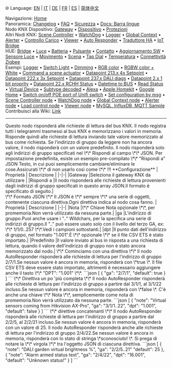 🌐 Language: [EN](/node-red-contrib-knx-ultimate/wiki/KNXAutoResponder) | [IT](/node-red-contrib-knx-ultimate/wiki/it-KNXAutoResponder) | [DE](/node-red-contrib-knx-ultimate/wiki/de-KNXAutoResponder) | [FR](/node-red-contrib-knx-ultimate/wiki/fr-KNXAutoResponder) | [ES](/node-red-contrib-knx-ultimate/wiki/es-KNXAutoResponder) | [简体中文](/node-red-contrib-knx-ultimate/wiki/zh-CN-KNXAutoResponder)
<!-- NAV START -->
Navigazione: [Home](/node-red-contrib-knx-ultimate/wiki/it-Home)  
Panoramica: [Changelog](https://github.com/Supergiovane/node-red-contrib-knx-ultimate/blob/master/CHANGELOG.md) • [FAQ](/node-red-contrib-knx-ultimate/wiki/it-FAQ-Troubleshoot) • [Sicurezza](/node-red-contrib-knx-ultimate/wiki/it-SECURITY) • [Docs: Barra lingue](/node-red-contrib-knx-ultimate/wiki/it-Docs-Language-Bar)  
Nodo KNX Dispositivo: [Gateway](/node-red-contrib-knx-ultimate/wiki/it-Gateway-configuration) • [Dispositivo](/node-red-contrib-knx-ultimate/wiki/it-Device) • [Protezioni](/node-red-contrib-knx-ultimate/wiki/it-Protections)  
Altri Nodi KNX: [Scene Controller](/node-red-contrib-knx-ultimate/wiki/it-SceneController-Configuration) • [WatchDog](/node-red-contrib-knx-ultimate/wiki/it-WatchDog-Configuration) • [Logger](/node-red-contrib-knx-ultimate/wiki/it-Logger-Configuration) • [Global Context](/node-red-contrib-knx-ultimate/wiki/it-GlobalVariable) • [Alerter](/node-red-contrib-knx-ultimate/wiki/it-Alerter-Configuration) • [Controllo Carico](/node-red-contrib-knx-ultimate/wiki/it-LoadControl-Configuration) • [Viewer](/node-red-contrib-knx-ultimate/wiki/it-knxUltimateViewer) • [Auto Responder](/node-red-contrib-knx-ultimate/wiki/it-KNXAutoResponder) • [Traduttore HA](/node-red-contrib-knx-ultimate/wiki/it-HATranslator) • [IoT Bridge](/node-red-contrib-knx-ultimate/wiki/it-IoT-Bridge-Configuration)  
HUE: [Bridge](/node-red-contrib-knx-ultimate/wiki/it-HUE+Bridge+configuration) • [Luce](/node-red-contrib-knx-ultimate/wiki/it-HUE+Light) • [Batteria](/node-red-contrib-knx-ultimate/wiki/it-HUE+Battery) • [Pulsante](/node-red-contrib-knx-ultimate/wiki/it-HUE+Button) • [Contatto](/node-red-contrib-knx-ultimate/wiki/it-HUE+Contact+sensor) • [Aggiornamento SW](/node-red-contrib-knx-ultimate/wiki/it-HUE+Device+software+update) • [Sensore Luce](/node-red-contrib-knx-ultimate/wiki/it-HUE+Light+sensor) • [Movimento](/node-red-contrib-knx-ultimate/wiki/it-HUE+Motion) • [Scena](/node-red-contrib-knx-ultimate/wiki/it-HUE+Scene) • [Tap Dial](/node-red-contrib-knx-ultimate/wiki/it-HUE+Tapdial) • [Temperatura](/node-red-contrib-knx-ultimate/wiki/it-HUE+Temperature+sensor) • [Connettività Zigbee](/node-red-contrib-knx-ultimate/wiki/it-HUE+Zigbee+connectivity)  
Esempi: [Logger](/node-red-contrib-knx-ultimate/wiki/it-Logger-Sample) • [Switch Light](/node-red-contrib-knx-ultimate/wiki/-Sample---Switch-light) • [Dimming](/node-red-contrib-knx-ultimate/wiki/-Sample---Dimming) • [RGB color](/node-red-contrib-knx-ultimate/wiki/-Sample---RGB-Color) • [RGBW color + White](/node-red-contrib-knx-ultimate/wiki/-Sample---RGBW-Color-plus-White) • [Command a scene actuator](/node-red-contrib-knx-ultimate/wiki/-Sample---Control-a-scene-actuator) • [Datapoint 213.x 4x Setpoint](/node-red-contrib-knx-ultimate/wiki/-Sample---DPT213) • [Datapoint 222.x 3x Setpoint](/node-red-contrib-knx-ultimate/wiki/-Sample---DPT222) • [Datapoint 237.x DALI diags](/node-red-contrib-knx-ultimate/wiki/-Sample---DPT237) • [Datapoint 2.x 1 bit proprity](/node-red-contrib-knx-ultimate/wiki/-Sample---DPT2) • [Datapoint 22.x RCHH Status](/node-red-contrib-knx-ultimate/wiki/-Sample---DPT22) • [Datetime to BUS](/node-red-contrib-knx-ultimate/wiki/-Sample---DateTime-to-BUS) • [Read Status](/node-red-contrib-knx-ultimate/wiki/-Sample---Read-value-from-Device) • [Virtual Device](/node-red-contrib-knx-ultimate/wiki/-Sample---Virtual-Device) • [Subtype decoded](/node-red-contrib-knx-ultimate/wiki/-Sample---Subtype) • [Alexa](/node-red-contrib-knx-ultimate/wiki/-Sample---Alexa) • [Apple Homekit](/node-red-contrib-knx-ultimate/wiki/-Sample---Apple-Homekit) • [Google Home](/node-red-contrib-knx-ultimate/wiki/-Sample---Google-Assistant) • [Switch on/off POE port of Unifi switch](/node-red-contrib-knx-ultimate/wiki/-Sample---UnifiPOE) • [Set configuration by msg](/node-red-contrib-knx-ultimate/wiki/-Sample-setConfig) • [Scene Controller node](/node-red-contrib-knx-ultimate/wiki/Sample-Scene-Node) • [WatchDog node](/node-red-contrib-knx-ultimate/wiki/-Sample---WatchDog) • [Global Context node](/node-red-contrib-knx-ultimate/wiki/SampleGlobalContextNode) • [Alerter node](/node-red-contrib-knx-ultimate/wiki/SampleAlerter) • [Load control node](/node-red-contrib-knx-ultimate/wiki/SampleLoadControl) • [Viewer node](/node-red-contrib-knx-ultimate/wiki/knxUltimateViewer) • [MySQL, InfluxDB, MQTT Sample](/node-red-contrib-knx-ultimate/wiki/Sample-KNX2MQTT-KNX2MySQL-KNX2InfluxDB)  
Contribuisci alla Wiki: [Link](/node-red-contrib-knx-ultimate/wiki/it-Manage-Wiki)
<!-- NAV END -->
---
<p> Questo nodo risponderà alle richieste di lettura del bus KNX.
Il nodo registra tutti i telegrammi trasmessi al bus KNX e memorizzano i valori in memoria.
Risponde quindi alle richieste di lettura inviando tale valore memorizzato al bus come richiesta.
Se l'indirizzo di gruppo da leggere non ha ancora valore, il nodo risponderà con un valore predefinito.
Il nodo risponderà solo agli indirizzi di gruppo specificati nel \*\* Rispondi al campo \*\* JSON.
Per impostazione predefinita, esiste un esempio pre-compilato \*\* "Rispondi a" JSON Testo, in cui puoi semplicemente cambiare/eliminare le cose.Assicurati \*\* di non usarlo così come \*\* !!!
**Configurazione**
| Proprietà | Descrizione |
|-|-|
|Gateway |Seleziona il gateway KNX da utilizzare |
|Rispondi a |Il nodo risponderà alle richieste di lettura provenienti dagli indirizzi di gruppo specificati in questo array JSON.Il formato è specificato di seguito.|
<br/>
\*\* Formato JSON \*\*
Il JSON è \*\* sempre \*\* una serie di oggetti, contenente ciascuna direttiva.Ogni direttiva indica al nodo cosa fanno.
| Proprietà | Descrizione |
|-|-|
|Nota |\*\* Chiave Nota opzionale \*\*, per promemoria.Non verrà utilizzato da nessuna parte.|
|ga |L'indirizzo di gruppo.Puoi anche usare i ".." Wildchars, per la specifica una serie di indirizzi di gruppo.Il ".." può essere usato solo con il livello del terzo GA, ex: \*\* 1/1/0..257 \*\*.Vedi i campioni sottostanti.|
|dpt |Il punto dati dell'indirizzo di gruppo, nel formato "1.001".È \*\* opzionale \*\* se il file CSV ETS è stato importato.|
|Predefinito |Il valore inviato al bus in risposta a una richiesta di lettura, quando il valore dell'indirizzo di gruppo non è stato ancora memorizzato dal nodo.|
\*\* Cominciamo con una direttiva \*\*
Il nodo AutoResponder risponderà alle richieste di lettura per l'indirizzo di gruppo 2/7/1.Se nessun valore è ancora in memoria, risponderà con \*true \*.
Il file CSV ETS deve essere stato importato, altrimenti è necessario aggiungere anche il tasto \*\* "DPT": "1.001" \*\*.
```json
[
    {
        "ga": "2/7/1",
        "default": true
    }
]
```
\*\* Direttiva un po 'più completa \*\*
Il nodo AutoResponder risponderà alle richieste di lettura per l'indirizzo di gruppo a partire dal 3/1/1, al 3/1/22 incluso.Se nessun valore è ancora in memoria, risponderà con \*false \*.
C'è anche una chiave \*\* Nota \*\*, semplicemente come nota di promemoria.Non verrà utilizzato da nessuna parte.
```json
[
    {
        "note": "Virtual sensors coming from Hikvision AX-Pro",
        "ga": "3/1/1..22",
        "dpt": "1.001",
        "default": false
    }
]
```
\*\* direttive concatenanti \*\*
Il nodo AutoResponder risponderà alle richieste di lettura per l'indirizzo di gruppo a partire dal 2/2/5, al 2/2/21 incluso.Se nessun valore è ancora in memoria, risponderà con un valore di 25.
Il nodo AutoResponder risponderà anche alle richieste di lettura per l'indirizzo di gruppo 2/4/22.Se nessun valore è ancora in memoria, risponderà con lo stato di stringa \*sconosciuto! \*.
Si prega di notare la \*\* virgola \*\* tra l'oggetto JSON di ciascuna direttiva.
```json
[
    {
        "note": "DALI garden virtual brightness %",
        "ga": "2/2/5..21"
        "default": 25
    },
    {
        "note": "Alarm armed status text",
        "ga": "2/4/22",
        "dpt": "16.001",
        "default": "Unknown status!"
    }
]
```
<br/>
